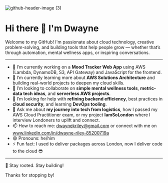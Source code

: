## 
![github-header-image (3)](https://github.com/user-attachments/assets/d13ead4e-f902-4285-a50a-c3752ea23974)


# Hi there 👋 I'm Dwayne

Welcome to my GitHub! I'm passionate about cloud technology, creative problem-solving, and building tools that help people grow — whether that’s through automation, mental wellness apps, or inspiring conversations.

---

- 🔭 I’m currently working on a **Mood Tracker Web App** using AWS (Lambda, DynamoDB, S3, API Gateway) and JavaScript for the frontend.
- 🌱 I’m currently learning more about **AWS Solutions Architecture** and building real-world projects to deepen my cloud skills.
- 👯 I’m looking to collaborate on **simple mental wellness tools**, **metric-data tech ideas**, and **serverless AWS projects**.
- 🤔 I’m looking for help with **refining backend efficiency**, best practices in **cloud security**, and learning **DevOps tooling**.
- 💬 Ask me about **my journey into tech from logistics**, how I passed my AWS Cloud Practitioner exam, or my project **IamSoLondon** where I interview Londoners to uplift and connect.
- 📫 How to reach me: dwaynekriley@gmail.com or connect with me on www.linkedin.com/in/dwayne-riley-85200719a
- 😄 Pronouns: he/him
- ⚡ Fun fact: I used to deliver packages across London, now I deliver code to the cloud 😎

---

🧠 Stay rooted. Stay building!

Thanks for stopping by!


<!--
**DwayneKD/DwayneKD** is a ✨ _special_ ✨ repository because its `README.md` (this file) appears on your GitHub profile.

Here are some ideas to get you started:

- 🔭 I’m currently working on ...
- 🌱 I’m currently learning ...
- 👯 I’m looking to collaborate on ...
- 🤔 I’m looking for help with ...
- 💬 Ask me about ...
- 📫 How to reach me: ...
- 😄 Pronouns: ...
- ⚡ Fun fact: ...
-->
